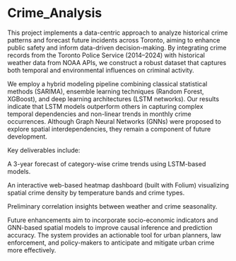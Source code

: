 # Crime_Analysis
This project implements a data-centric approach to analyze historical crime patterns and forecast future incidents across Toronto, aiming to enhance public safety and inform data-driven decision-making. By integrating crime records from the Toronto Police Service (2014–2024) with historical weather data from NOAA APIs, we construct a robust dataset that captures both temporal and environmental influences on criminal activity.

We employ a hybrid modeling pipeline combining classical statistical methods (SARIMA), ensemble learning techniques (Random Forest, XGBoost), and deep learning architectures (LSTM networks). Our results indicate that LSTM models outperform others in capturing complex temporal dependencies and non-linear trends in monthly crime occurrences. Although Graph Neural Networks (GNNs) were proposed to explore spatial interdependencies, they remain a component of future development.

Key deliverables include:

A 3-year forecast of category-wise crime trends using LSTM-based models.

An interactive web-based heatmap dashboard (built with Folium) visualizing spatial crime density by temperature bands and crime types.

Preliminary correlation insights between weather and crime seasonality.

Future enhancements aim to incorporate socio-economic indicators and GNN-based spatial models to improve causal inference and prediction accuracy. The system provides an actionable tool for urban planners, law enforcement, and policy-makers to anticipate and mitigate urban crime more effectively.
